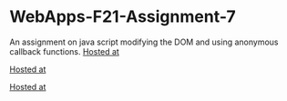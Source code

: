 # WebApps-F21-Assignment-7
An assignment on java script modifying the DOM and using anonymous callback functions.
[Hosted at](https://github.com/44-563-WebApps-F21/webapps-f21-assignment-7-dhana1701/blob/main/search.html)

[Hosted at](https://github.com/44-563-WebApps-F21/webapps-f21-assignment-7-dhana1701/blob/main/reaction.html)

[Hosted at](https://github.com/44-563-WebApps-F21/webapps-f21-assignment-7-dhana1701/blob/main/stack.html)